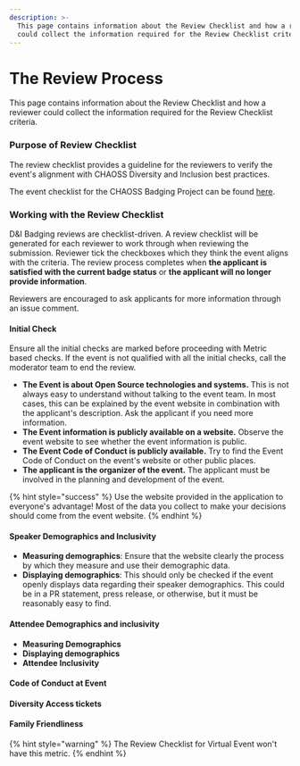 ```yaml
---
description: >-
  This page contains information about the Review Checklist and how a reviewer
  could collect the information required for the Review Checklist criteria.
---
```


# The Review Process

This page contains information about the Review Checklist and how a reviewer could collect the information required for the Review Checklist criteria.

### **Purpose of Review Checklist**

The review checklist provides a guideline for the reviewers to verify the event's alignment with CHAOSS Diversity and Inclusion best practices.

The event checklist for the CHAOSS Badging Project can be found [here](https://github.com/badging/event-diversity-and-inclusion/blob/master/.github/checklist.md).

### Working with the Review Checklist

D&I Badging reviews are checklist-driven. A review checklist will be generated for each reviewer to work through when reviewing the submission. Reviewer tick the checkboxes which they think the event aligns with the criteria.  The review process completes when **the applicant is satisfied with the current badge status** or **the applicant will no longer provide information**.

Reviewers are encouraged to ask applicants for more information through an issue comment.

#### **Initial Check**

Ensure all the initial checks are marked before proceeding with Metric based checks. If the event is not qualified with all the initial checks, call the moderator team to end the review.

* **The Event is about Open Source technologies and systems.** This is not always easy to understand without talking to the event team. In most cases, this can be explained by the event website in combination with the applicant's description. Ask the applicant if you need more information.
* **The Event information is publicly available on a website.** Observe the event website to see whether the event information is public.
* **The Event Code of Conduct is publicly available.** Try to find the Event Code of Conduct on the event's website or other public places.
* **The applicant is the organizer of the event.** The applicant must be involved in the planning and development of the event.

{% hint style="success" %}
Use the website provided in the application to everyone's advantage! Most of the data you collect to make your decisions should come from the event website.
{% endhint %}

#### Speaker Demographics and Inclusivity

* **Measuring demographics**: Ensure that the website clearly the process by which they measure and use their demographic data.
* **Displaying demographics**: This should only be checked if the event openly displays data regarding their speaker demographics. This could be in a PR statement, press release, or otherwise, but it must be reasonably easy to find.

#### Attendee Demographics and inclusivity

* **Measuring Demographics** 
* **Displaying demographics** 
* **Attendee Inclusivity** 

#### Code of Conduct at Event



#### Diversity Access tickets



####  Family Friendliness

{% hint style="warning" %}
The Review Checklist for Virtual Event won't have this metric.
{% endhint %}









